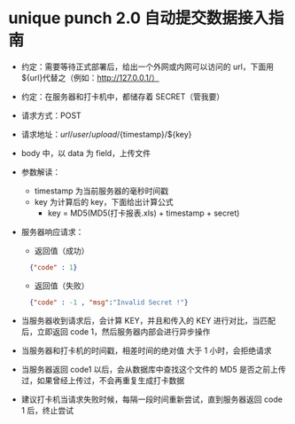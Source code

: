 # unique punch 2.0 自动提交数据接入指南

-   约定：需要等待正式部署后，给出一个外网或内网可以访问的 url，下面用\${url}代替之（例如：http://127.0.0.1/）
-   约定：在服务器和打卡机中，都储存着 SECRET（管我要）

-   请求方式：POST
-   请求地址：${url}/user/upload/${timestamp}/\${key}
-   body 中，以 data 为 field，上传文件

-   参数解读：

    -   timestamp 为当前服务器的毫秒时间戳
    -   key 为计算后的 key，下面给出计算公式
        -   key = MD5(MD5(打卡报表.xls) + timestamp + secret)

-   服务器响应请求：
    -   返回值（成功）
    ```JSON
      {"code" : 1}
    ```
    -   返回值（失败）
    ```JSON
      {"code" : -1 , "msg":"Invalid Secret !"}
    ```
-   当服务器收到请求后，会计算 KEY，并且和传入的 KEY 进行对比，当匹配后，立即返回 code 1，然后服务器内部会进行异步操作
-   当服务器和打卡机的时间戳，相差时间的绝对值 大于 1 小时，会拒绝请求
-   当服务器返回 code1 以后，会从数据库中查找这个文件的 MD5 是否之前上传过，如果曾经上传过，不会再重复生成打卡数据
-   建议打卡机当请求失败时候，每隔一段时间重新尝试，直到服务器返回 code 1 后，终止尝试
